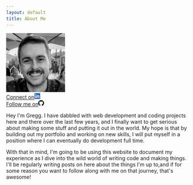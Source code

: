 ```yaml
---
layout: default
title: About Me
---
```


<div class="inline-block float-right ml-5 mb-5">
    <div class="mb-2">
        <img src="/assets/images/gregg-headshot.jpg" alt="picture of Gregg" style="height: 10rem">
    </div>
    <div> 
        <a href="https://www.linkedin.com/in/greggadunn/" target="_blank">
            Connect on<img src="/assets/images/LI-In-Bug.png" alt="LinkedIn logo" style="height: 1rem" class="ml-1">
        </a>
    </div>
    <div>
        <a href="https://github.com/Greggolas" target="_blank">
            Follow me on<img src="/assets/images/GitHub-Mark-32px.png" alt="LinkedIn logo" style="height: 1rem" class="ml-1">
        </a>
    </div>
</div>

Hey I'm Gregg. I have dabbled with web development and coding projects here and there over the last few years, and I finally want to get serious about making some stuff and putting it out in the world. My hope is that by building out my portfolio and working on new skills, I will put myself in a position where I can eventually do development full time.

With that in mind, I'm going to be using this website to document my experience as I dive into the wild world of writing code and making things. I'll be regularly writing posts on here about the things I'm up to,and if for some reason you want to follow along with me on that journey, that's awesome!